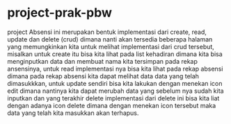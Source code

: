 # project-prak-pbw

project Absensi ini merupakan bentuk implementasi dari create, read, update dan delete (crud) dimana nanti akan tersedia beberapa halaman yang memungkinkan kita untuk melihat implementasi dari crud tersebut, misalkan untuk create itu bisa kita lihat pada list kehadiran dimana kita bisa menginputkan data dan membuat nama kita tersimpan pada rekap ansensinya, untuk read implementasi nya bisa kita lihat pada rekap absensi dimana pada rekap absensi kita dapat melihat data data yang telah dimasukkkan, untuk update sendiri bisa kita lakukan dengan menekan icon edit dimana nantinya kita dapat merubah data yang sebelum nya sudah kita inputkan dan yang terakhir delete implementasi dari delete ini bisa kita liat dengan adanya icon delete dimana dengan menekan icon tersebut maka data yang telah kita masukkan akan terhapus.
